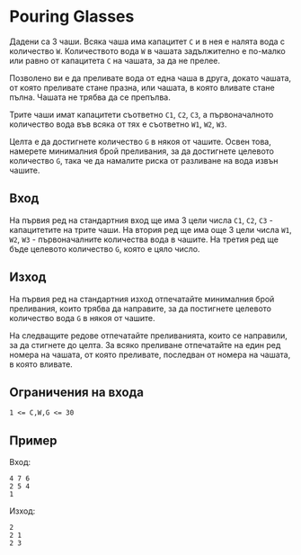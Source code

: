 # Pouring Glasses

Дадени са 3 чаши.
Всяка чаша има капацитет `C` и в нея е налята вода с количество `W`.
Количеството вода `W` в чашата задължително е по-малко или равно от капацитета `C` на чашата, за да не прелее.

Позволено ви е да преливате вода от една чаша в друга, докато
чашата, от която преливате стане празна, или
чашата, в която вливате стане пълна. Чашата не трябва да се препълва.

Трите чаши имат капацитети съответно `C1`, `C2`, `C3`, а
първоначалното количество вода във всяка от тях е съответно `W1`, `W2`, `W3`.

Целта е да достигнете количество `G` в някоя от чашите.
Освен това, намерете минималния брой преливания,
за да достигнете целевото количество `G`, така че да намалите риска от разливане на вода извън чашите.

## Вход

На първия ред на стандартния вход ще има 3 цели числа `C1`, `C2`, `C3` - капацитетите на трите чаши.
На втория ред ще има още 3 цели числа `W1`, `W2`, `W3` - първоначалните количества вода в чашите.
На третия ред ще бъде целевото количество `G`, която е цяло число.

## Изход

На първия ред на стандартния изход отпечатайте минималния брой преливания,
които трябва да направите, за да постигнете целевото количество вода `G` в някоя от чашите.

На следващите редове отпечатайте преливанията, които се направили, за да стигнете до целта.
За всяко преливане отпечатайте на един ред номера на чашата, от която преливате,
последван от номера на чашата, в която вливате.

## Ограничения на входа

```
1 <= C,W,G <= 30
```

## Пример

Вход:

```
4 7 6
2 5 4
1
```

Изход:

```
2
2 1
2 3
```
